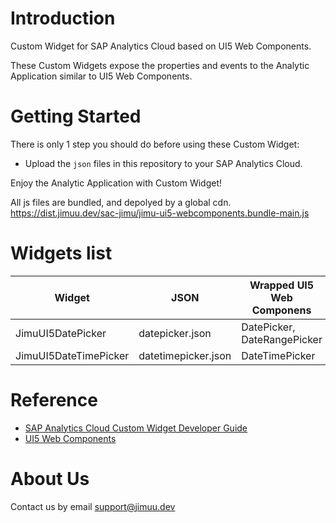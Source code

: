 # Introduction

Custom Widget for SAP Analytics Cloud based on UI5 Web Components.

These Custom Widgets expose the properties and events to the Analytic Application similar to UI5 Web Components.

# Getting Started

There is only 1 step you should do before using these Custom Widget:

* Upload the `json` files in this repository to your SAP Analytics Cloud.

Enjoy the Analytic Application with Custom Widget!

All js files are bundled, and depolyed by a global cdn. https://dist.jimuu.dev/sac-jimu/jimu-ui5-webcomponents.bundle-main.js

# Widgets list

| Widget | JSON | Wrapped UI5 Web Componens |
| --- | --- | --- |
| JimuUI5DatePicker | datepicker.json | DatePicker, DateRangePicker |
| JimuUI5DateTimePicker | datetimepicker.json | DateTimePicker |

# Reference

* [SAP Analytics Cloud Custom Widget Developer Guide](https://help.sap.com/docs/SAP_ANALYTICS_CLOUD/0ac8c6754ff84605a4372468d002f2bf/75311f67527c41638ceb89af9cd8af3e.html?locale=en-US)
* [UI5 Web Components](https://sap.github.io/ui5-webcomponents/playground/components)

# About Us

Contact us by email support@jimuu.dev

